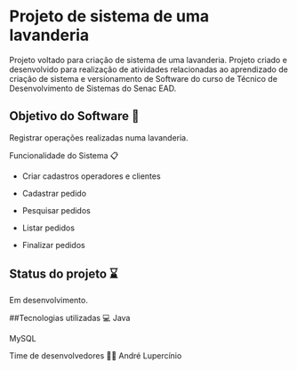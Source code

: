# Projeto de sistema de uma lavanderia
Projeto voltado para criação de sistema de uma lavanderia.
Projeto criado e desenvolvido para realização de atividades relacionadas ao aprendizado de criação de sistema e versionamento de Software do curso de Técnico de Desenvolvimento de Sistemas do Senac EAD.

## Objetivo do Software 📌
Registrar operações realizadas numa lavanderia.

Funcionalidade do Sistema 📋
- Criar cadastros operadores e clientes

- Cadastrar pedido

- Pesquisar pedidos

- Listar pedidos

- Finalizar pedidos

## Status do projeto ⌛
Em desenvolvimento.

##Tecnologias utilizadas 💻
Java

MySQL

Time de desenvolvedores 🧑‍💻
André Lupercínio
